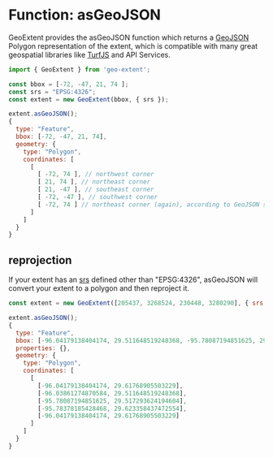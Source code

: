 # Function: asGeoJSON
GeoExtent provides the asGeoJSON function which returns a [GeoJSON](http://geojson.org/) Polygon representation of the extent, which is compatible with many great geospatial libraries like [TurfJS](https://turfjs.org/) and API Services.

```js
import { GeoExtent } from 'geo-extent';

const bbox = [-72, -47, 21, 74 ];
const srs = "EPSG:4326";
const extent = new GeoExtent(bbox, { srs });

extent.asGeoJSON();
{
  type: "Feature",
  bbox: [-72, -47, 21, 74],
  geometry: {
    type: "Polygon",
    coordinates: [
      [
        [ -72, 74 ], // northwest corner
        [ 21, 74 ], // northeast corner
        [ 21, -47 ], // southeast corner
        [ -72, -47 ], // southwest corner
        [ -72, 74 ] // northeast corner (again), according to GeoJSON spec
      ]
    ]
  }
}
```

## reprojection
If your extent has an [srs](https://en.wikipedia.org/wiki/Spatial_reference_system) defined other than "EPSG:4326", 
asGeoJSON will convert your extent to a polygon and then 
reproject it.

```js
const extent = new GeoExtent([205437, 3268524, 230448, 3280290], { srs: 32615 });

extent.asGeoJSON();
{
  type: "Feature",
  bbox: [-96.04179138404174, 29.511648519248368, -95.78087194851625, 29.623358437472554],
  properties: {},
  geometry: {
    type: "Polygon",
    coordinates: [
      [
        [-96.04179138404174, 29.61768905503229],
        [-96.03861274870584, 29.511648519248368],
        [-95.78087194851625, 29.517293624194604],
        [-95.78378185428468, 29.623358437472554],
        [-96.04179138404174, 29.61768905503229]
      ]
    ]
  }
}
```
